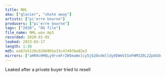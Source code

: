 ```yaml
---
title: NHL
aka: ["glacier", "skate away"]
artists: ["pi'erre bourne"]
producers: ["pi'erre bourne"]
tags: ["2020", "OG file"]
file_name: NHL.wav.mp3
recorded: 2020-01-05
leaked: 2023-02-17
length: 1:30
md5: ea67e5129cb20b991e33c47497ba02e3
mirrors: ["aHR0cHM6Ly9rcmFrZW5maWxlcy5jb20vdmlldy9EWmVISnFWM3Z0L2ZpbGUuaHRtbA==", "aHR0cHM6Ly9kYnJlZS5vcmcvdi8wNmRiODk="]
---
```

Leaked after a private buyer tried to resell
